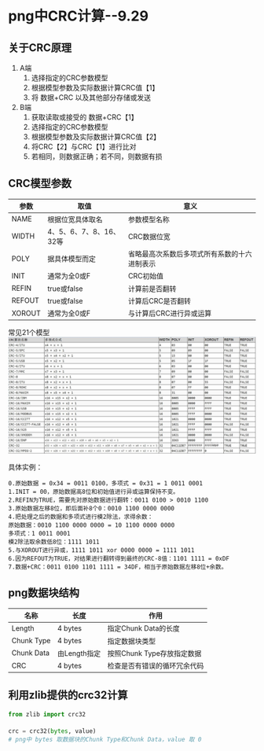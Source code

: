 #  png中CRC计算--9.29
## 关于CRC原理  
1. A端  
    1. 选择指定的CRC参数模型
    2. 根据模型参数及实际数据计算CRC值【1】
    3. 将 数据+CRC 以及其他部分存储或发送
2. B端
    1. 获取读取或接受的 数据+CRC【1】
    2. 选择指定的CRC参数模型
    3. 根据模型参数及实际数据计算CRC值【2】
    4. 将CRC【2】与CRC【1】进行比对
    5. 若相同，则数据正确；若不同，则数据有损

## CRC模型参数
|参数|取值|意义|
|---|---|---|
|NAME|根据位宽具体取名|参数模型名称|
|WIDTH|4、5、6、7、8、16、32等|CRC数据位宽|
|POLY|据具体模型而定|省略最高次系数后多项式所有系数的十六进制表示|
|INIT|通常为全0或F|CRC初始值|
|REFIN|true或false|计算前是否翻转|
|REFOUT|true或false|计算后CRC是否翻转|
|XOROUT|通常为全0或F|与计算后CRC进行异或运算|

常见21个模型  
![21个标准参数模型](./img/CRC参数模型.png)  

具体实例：  
```
0.原始数据 = 0x34 = 0011 0100，多项式 = 0x31 = 1 0011 0001
1.INIT = 00，原始数据高8位和初始值进行异或运算保持不变。
2.REFIN为TRUE，需要先对原始数据进行翻转：0011 0100 > 0010 1100
3.原始数据左移8位，即后面补8个0：0010 1100 0000 0000
4.把处理之后的数据和多项式进行模2除法，求得余数：
原始数据：0010 1100 0000 0000 = 10 1100 0000 0000
多项式：1 0011 0001
模2除法取余数低8位：1111 1011
5.与XOROUT进行异或，1111 1011 xor 0000 0000 = 1111 1011 
6.因为REFOUT为TRUE，对结果进行翻转得到最终的CRC-8值：1101 1111 = 0xDF
7.数据+CRC：0011 0100 1101 1111 = 34DF，相当于原始数据左移8位+余数。
```


## png数据块结构
|名称|长度|作用|
| ---| --- |--- |
|Length|4 bytes|指定Chunk Data的长度|
|Chunk Type|4 bytes|指定数据块类型|
|Chunk Data|由Length指定|按照Chunk Type存放指定数据|
|CRC|4 bytes|检查是否有错误的循环冗余代码| 


## 利用zlib提供的crc32计算
```python
from zlib import crc32

crc = crc32(bytes, value)
# png中 bytes 取数据块的Chunk Type和Chunk Data，value 取 0
```
